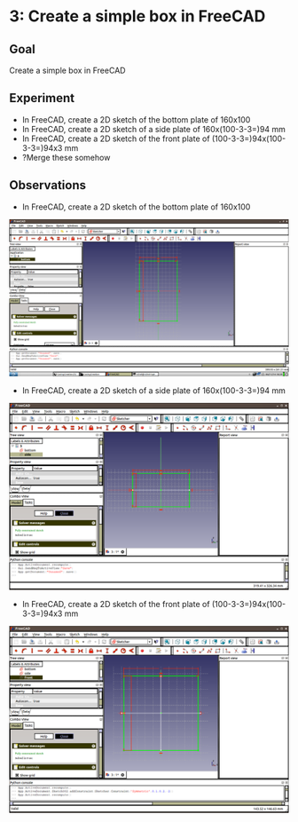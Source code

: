 # 3: Create a simple box in FreeCAD

## Goal

Create a simple box in FreeCAD


## Experiment

 * In FreeCAD, create a 2D sketch of the bottom plate of 160x100
 * In FreeCAD, create a 2D sketch of a side plate of 160x(100-3-3=)94 mm
 * In FreeCAD, create a 2D sketch of the front plate of (100-3-3=)94x(100-3-3=)94x3 mm
 * ?Merge these somehow

## Observations

 * In FreeCAD, create a 2D sketch of the bottom plate of 160x100

![Bottom](bottom.png)

 * In FreeCAD, create a 2D sketch of a side plate of 160x(100-3-3=)94 mm

![Side](side.png)

 * In FreeCAD, create a 2D sketch of the front plate of (100-3-3=)94x(100-3-3=)94x3 mm

![Front](front.png)
